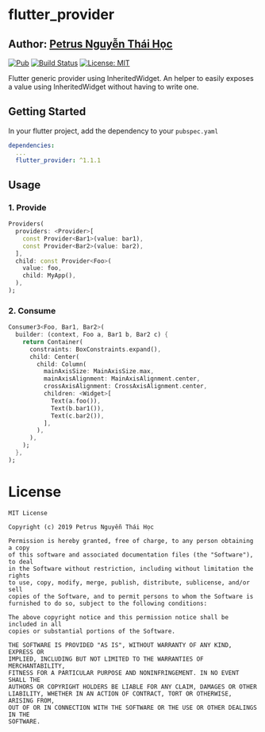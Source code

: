 # flutter_provider

## Author: [Petrus Nguyễn Thái Học](https://github.com/hoc081098)


[![Pub](https://img.shields.io/pub/v/flutter_provider.svg)](https://pub.dartlang.org/packages/flutter_provider)
[![Build Status](https://travis-ci.org/hoc081098/flutter_provider.svg?branch=master)](https://travis-ci.org/hoc081098/flutter_provider)
[![License: MIT](https://img.shields.io/badge/License-MIT-yellow.svg)](https://opensource.org/licenses/MIT)


Flutter generic provider using InheritedWidget. An helper to easily exposes a value using InheritedWidget without having to write one.

## Getting Started

In your flutter project, add the dependency to your `pubspec.yaml`

```yaml
dependencies:
  ...
  flutter_provider: ^1.1.1
```

## Usage

### 1. Provide
```dart
Providers(
  providers: <Provider>[
    const Provider<Bar1>(value: bar1),
    const Provider<Bar2>(value: bar2),
  ],
  child: const Provider<Foo>(
    value: foo,
    child: MyApp(),
  ),
);
```

### 2. Consume

```dart
Consumer3<Foo, Bar1, Bar2>(
  builder: (context, Foo a, Bar1 b, Bar2 c) {
    return Container(
      constraints: BoxConstraints.expand(),
      child: Center(
        child: Column(
          mainAxisSize: MainAxisSize.max,
          mainAxisAlignment: MainAxisAlignment.center,
          crossAxisAlignment: CrossAxisAlignment.center,
          children: <Widget>[
            Text(a.foo()),
            Text(b.bar1()),
            Text(c.bar2()),
          ],
        ),
      ),
    );
  },
);
```

# License
    MIT License
    
    Copyright (c) 2019 Petrus Nguyễn Thái Học
    
    Permission is hereby granted, free of charge, to any person obtaining a copy
    of this software and associated documentation files (the "Software"), to deal
    in the Software without restriction, including without limitation the rights
    to use, copy, modify, merge, publish, distribute, sublicense, and/or sell
    copies of the Software, and to permit persons to whom the Software is
    furnished to do so, subject to the following conditions:
    
    The above copyright notice and this permission notice shall be included in all
    copies or substantial portions of the Software.
    
    THE SOFTWARE IS PROVIDED "AS IS", WITHOUT WARRANTY OF ANY KIND, EXPRESS OR
    IMPLIED, INCLUDING BUT NOT LIMITED TO THE WARRANTIES OF MERCHANTABILITY,
    FITNESS FOR A PARTICULAR PURPOSE AND NONINFRINGEMENT. IN NO EVENT SHALL THE
    AUTHORS OR COPYRIGHT HOLDERS BE LIABLE FOR ANY CLAIM, DAMAGES OR OTHER
    LIABILITY, WHETHER IN AN ACTION OF CONTRACT, TORT OR OTHERWISE, ARISING FROM,
    OUT OF OR IN CONNECTION WITH THE SOFTWARE OR THE USE OR OTHER DEALINGS IN THE
    SOFTWARE.